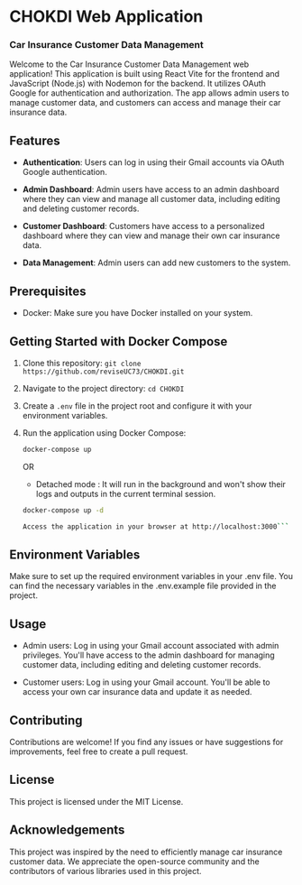 
# CHOKDI Web Application 
### Car Insurance Customer Data Management 

Welcome to the Car Insurance Customer Data Management web application! This application is built using React Vite for the frontend and JavaScript (Node.js) with Nodemon for the backend. It utilizes OAuth Google for authentication and authorization. The app allows admin users to manage customer data, and customers can access and manage their car insurance data.

## Features

- **Authentication**: Users can log in using their Gmail accounts via OAuth Google authentication.

- **Admin Dashboard**: Admin users have access to an admin dashboard where they can view and manage all customer data, including editing and deleting customer records.

- **Customer Dashboard**: Customers have access to a personalized dashboard where they can view and manage their own car insurance data.

- **Data Management**: Admin users can add new customers to the system.

## Prerequisites

- Docker: Make sure you have Docker installed on your system.

## Getting Started with Docker Compose

1. Clone this repository: `git clone https://github.com/reviseUC73/CHOKDI.git`

2. Navigate to the project directory: `cd CHOKDI`

3. Create a `.env` file in the project root and configure it with your environment variables.

4. Run the application using Docker Compose:

   ```bash
   docker-compose up
   ```
   
   OR
   
   - Detached mode : It will run in the background and won't show their logs and outputs in the current terminal session.


    ```bash
   docker-compose up -d 

   Access the application in your browser at http://localhost:3000```
## Environment Variables
Make sure to set up the required environment variables in your .env file. You can find the necessary variables in the .env.example file provided in the project.

## Usage
- Admin users: Log in using your Gmail account associated with admin privileges. You'll have access to the admin dashboard for managing customer data, including editing and deleting customer records.

- Customer users: Log in using your Gmail account. You'll be able to access your own car insurance data and update it as needed.

## Contributing
Contributions are welcome! If you find any issues or have suggestions for improvements, feel free to create a pull request.

## License
This project is licensed under the MIT License.

## Acknowledgements
This project was inspired by the need to efficiently manage car insurance customer data.
We appreciate the open-source community and the contributors of various libraries used in this project.

